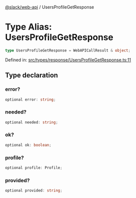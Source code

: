 [@slack/web-api](../index.md) / UsersProfileGetResponse

# Type Alias: UsersProfileGetResponse

```ts
type UsersProfileGetResponse = WebAPICallResult & object;
```

Defined in: [src/types/response/UsersProfileGetResponse.ts:11](https://github.com/slackapi/node-slack-sdk/blob/main/packages/web-api/src/types/response/UsersProfileGetResponse.ts#L11)

## Type declaration

### error?

```ts
optional error: string;
```

### needed?

```ts
optional needed: string;
```

### ok?

```ts
optional ok: boolean;
```

### profile?

```ts
optional profile: Profile;
```

### provided?

```ts
optional provided: string;
```
